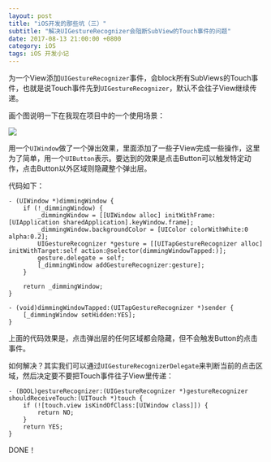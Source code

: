 ```yaml
---
layout: post
title: "iOS开发的那些坑（三）"
subtitle: "解决UIGestureRecognizer会阻断SubView的Touch事件的问题"
date: 2017-08-13 21:00:00 +0800
category: iOS
tags: iOS 开发小记
---
```


为一个View添加`UIGestureRecognizer`事件，会block所有SubViews的Touch事件，也就是说Touch事件先到`UIGestureRecognizer`，默认不会往子View继续传递。

画个图说明一下在我现在项目中的一个使用场景：

![](http://ot58m681p.bkt.clouddn.com/blog/2017-08-14-dimming_window.png)

用一个`UIWindow`做了一个弹出效果，里面添加了一些子View完成一些操作，这里为了简单，用一个`UIButton`表示。要达到的效果是点击Button可以触发特定动作，点击Button以外区域则隐藏整个弹出层。

代码如下：

```objc
- (UIWindow *)dimmingWindow {
    if (!_dimmingWindow) {
        _dimmingWindow = [[UIWindow alloc] initWithFrame: [UIApplication sharedApplication].keyWindow.frame];
        _dimmingWindow.backgroundColor = [UIColor colorWithWhite:0 alpha:0.2];
        UIGestureRecognizer *gesture = [[UITapGestureRecognizer alloc] initWithTarget:self action:@selector(dimmingWindowTapped:)];
        gesture.delegate = self;
        [_dimmingWindow addGestureRecognizer:gesture];
    }
    
    return _dimmingWindow;
}

- (void)dimmingWindowTapped:(UITapGestureRecognizer *)sender {
    [_dimmingWindow setHidden:YES];
}
```

上面的代码效果是，点击弹出层的任何区域都会隐藏，但不会触发Button的点击事件。

如何解决？其实我们可以通过`UIGestureRecognizerDelegate`来判断当前的点击区域，然后决定要不要把Touch事件往子View里传递：

```objc
- (BOOL)gestureRecognizer:(UIGestureRecognizer *)gestureRecognizer shouldReceiveTouch:(UITouch *)touch {
    if (![touch.view isKindOfClass:[UIWindow class]]) {
        return NO;
    }
    return YES;
}
```

DONE！


